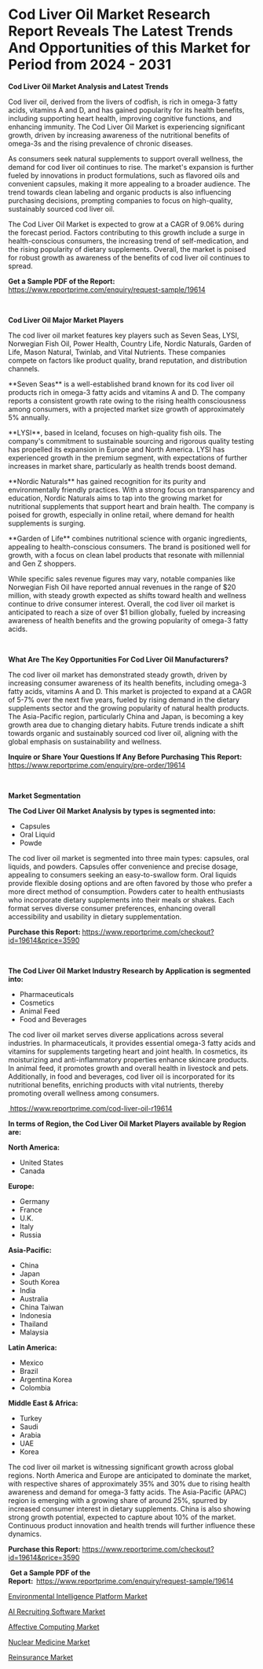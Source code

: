 <p><h1>Cod Liver Oil Market Research Report Reveals The Latest Trends And Opportunities of this Market for Period from 2024 - 2031</h1></p><p><strong>Cod Liver Oil Market Analysis and Latest Trends</strong></p>
<p><p>Cod liver oil, derived from the livers of codfish, is rich in omega-3 fatty acids, vitamins A and D, and has gained popularity for its health benefits, including supporting heart health, improving cognitive functions, and enhancing immunity. The Cod Liver Oil Market is experiencing significant growth, driven by increasing awareness of the nutritional benefits of omega-3s and the rising prevalence of chronic diseases. </p><p>As consumers seek natural supplements to support overall wellness, the demand for cod liver oil continues to rise. The market's expansion is further fueled by innovations in product formulations, such as flavored oils and convenient capsules, making it more appealing to a broader audience. The trend towards clean labeling and organic products is also influencing purchasing decisions, prompting companies to focus on high-quality, sustainably sourced cod liver oil.</p><p>The Cod Liver Oil Market is expected to grow at a CAGR of 9.06% during the forecast period. Factors contributing to this growth include a surge in health-conscious consumers, the increasing trend of self-medication, and the rising popularity of dietary supplements. Overall, the market is poised for robust growth as awareness of the benefits of cod liver oil continues to spread.</p></p>
<p><strong>Get a Sample PDF of the Report:&nbsp;</strong> <a href="https://www.reportprime.com/enquiry/request-sample/19614?utm_campaign=1110&utm_medium=2&utm_source=Github&utm_content=ia&utm_term=23112024&utm_id=cod-liver-oil">https://www.reportprime.com/enquiry/request-sample/19614</a></p>
<p>&nbsp;</p>
<p><strong>Cod Liver Oil Major Market Players</strong></p>
<p><p>The cod liver oil market features key players such as Seven Seas, LYSI, Norwegian Fish Oil, Power Health, Country Life, Nordic Naturals, Garden of Life, Mason Natural, Twinlab, and Vital Nutrients. These companies compete on factors like product quality, brand reputation, and distribution channels.</p><p>**Seven Seas** is a well-established brand known for its cod liver oil products rich in omega-3 fatty acids and vitamins A and D. The company reports a consistent growth rate owing to the rising health consciousness among consumers, with a projected market size growth of approximately 5% annually.</p><p>**LYSI**, based in Iceland, focuses on high-quality fish oils. The company's commitment to sustainable sourcing and rigorous quality testing has propelled its expansion in Europe and North America. LYSI has experienced growth in the premium segment, with expectations of further increases in market share, particularly as health trends boost demand.</p><p>**Nordic Naturals** has gained recognition for its purity and environmentally friendly practices. With a strong focus on transparency and education, Nordic Naturals aims to tap into the growing market for nutritional supplements that support heart and brain health. The company is poised for growth, especially in online retail, where demand for health supplements is surging.</p><p>**Garden of Life** combines nutritional science with organic ingredients, appealing to health-conscious consumers. The brand is positioned well for growth, with a focus on clean label products that resonate with millennial and Gen Z shoppers.</p><p>While specific sales revenue figures may vary, notable companies like Norwegian Fish Oil have reported annual revenues in the range of $20 million, with steady growth expected as shifts toward health and wellness continue to drive consumer interest. Overall, the cod liver oil market is anticipated to reach a size of over $1 billion globally, fueled by increasing awareness of health benefits and the growing popularity of omega-3 fatty acids.</p></p>
<p>&nbsp;</p>
<p><strong>What Are The Key Opportunities For Cod Liver Oil Manufacturers?</strong></p>
<p><p>The cod liver oil market has demonstrated steady growth, driven by increasing consumer awareness of its health benefits, including omega-3 fatty acids, vitamins A and D. This market is projected to expand at a CAGR of 5-7% over the next five years, fueled by rising demand in the dietary supplements sector and the growing popularity of natural health products. The Asia-Pacific region, particularly China and Japan, is becoming a key growth area due to changing dietary habits. Future trends indicate a shift towards organic and sustainably sourced cod liver oil, aligning with the global emphasis on sustainability and wellness.</p></p>
<p><strong>Inquire or Share Your Questions If Any Before Purchasing This Report:</strong> <a href="https://www.reportprime.com/enquiry/pre-order/19614?utm_campaign=1110&utm_medium=2&utm_source=Github&utm_content=ia&utm_term=23112024&utm_id=cod-liver-oil">https://www.reportprime.com/enquiry/pre-order/19614</a></p>
<p>&nbsp;</p>
<p><strong>Market Segmentation</strong></p>
<p><strong>The Cod Liver Oil Market Analysis by types is segmented into:</strong></p>
<p><ul><li>Capsules</li><li>Oral Liquid</li><li>Powde</li></ul></p>
<p><p>The cod liver oil market is segmented into three main types: capsules, oral liquids, and powders. Capsules offer convenience and precise dosage, appealing to consumers seeking an easy-to-swallow form. Oral liquids provide flexible dosing options and are often favored by those who prefer a more direct method of consumption. Powders cater to health enthusiasts who incorporate dietary supplements into their meals or shakes. Each format serves diverse consumer preferences, enhancing overall accessibility and usability in dietary supplementation.</p></p>
<p><strong>Purchase this Report:&nbsp;</strong><a href="https://www.reportprime.com/checkout?id=19614&price=3590&utm_campaign=1110&utm_medium=2&utm_source=Github&utm_content=ia&utm_term=23112024&utm_id=cod-liver-oil">https://www.reportprime.com/checkout?id=19614&price=3590</a></p>
<p>&nbsp;</p>
<p><strong>The Cod Liver Oil Market Industry Research by Application is segmented into:</strong></p>
<p><ul><li>Pharmaceuticals</li><li>Cosmetics</li><li>Animal Feed</li><li>Food and Beverages</li></ul></p>
<p><p>The cod liver oil market serves diverse applications across several industries. In pharmaceuticals, it provides essential omega-3 fatty acids and vitamins for supplements targeting heart and joint health. In cosmetics, its moisturizing and anti-inflammatory properties enhance skincare products. In animal feed, it promotes growth and overall health in livestock and pets. Additionally, in food and beverages, cod liver oil is incorporated for its nutritional benefits, enriching products with vital nutrients, thereby promoting overall wellness among consumers.</p></p>
<p><a href="https://www.reportprime.com/cod-liver-oil-r19614?utm_campaign=1110&utm_medium=2&utm_source=Github&utm_content=ia&utm_term=23112024&utm_id=cod-liver-oil">&nbsp;https://www.reportprime.com/cod-liver-oil-r19614</a></p>
<p><strong>In terms of Region, the Cod Liver Oil Market Players available by Region are:</strong></p>
<p>
    <p> <strong> North America: </strong>
        <ul>
            <li>United States</li>
            <li>Canada</li>
        </ul>
        </p> 
    <p> <strong> Europe: </strong>
        <ul>
            <li>Germany</li>
            <li>France</li>
            <li>U.K.</li>
            <li>Italy</li>
            <li>Russia</li>
        </ul>
        </p> 
    <p> <strong> Asia-Pacific: </strong>
        <ul>
            <li>China</li>
            <li>Japan</li>
            <li>South Korea</li>
            <li>India</li>
            <li>Australia</li>
            <li>China Taiwan</li>
            <li>Indonesia</li>
            <li>Thailand</li>
            <li>Malaysia</li>
        </ul>
        </p> 
    <p> <strong> Latin America: </strong>
        <ul>
            <li>Mexico</li>
            <li>Brazil</li>
            <li>Argentina Korea</li>
            <li>Colombia</li>
        </ul>
        </p> 
    <p> <strong> Middle East & Africa: </strong>
        <ul>
            <li>Turkey</li>
            <li>Saudi</li>
            <li>Arabia</li>
            <li>UAE</li>
            <li>Korea</li>
        </ul>
    </p>
    </p>
<p><p>The cod liver oil market is witnessing significant growth across global regions. North America and Europe are anticipated to dominate the market, with respective shares of approximately 35% and 30% due to rising health awareness and demand for omega-3 fatty acids. The Asia-Pacific (APAC) region is emerging with a growing share of around 25%, spurred by increased consumer interest in dietary supplements. China is also showing strong growth potential, expected to capture about 10% of the market. Continuous product innovation and health trends will further influence these dynamics.</p></p>
<p><strong>Purchase this Report: </strong><a href="https://www.reportprime.com/checkout?id=19614&price=3590&utm_campaign=1110&utm_medium=2&utm_source=Github&utm_content=ia&utm_term=23112024&utm_id=cod-liver-oil">https://www.reportprime.com/checkout?id=19614&price=3590</a></p>
<p>&nbsp;<strong>Get a Sample PDF of the Report:&nbsp;&nbsp;</strong><a href="https://www.reportprime.com/enquiry/request-sample/19614?utm_campaign=1110&utm_medium=2&utm_source=Github&utm_content=ia&utm_term=23112024&utm_id=cod-liver-oil">https://www.reportprime.com/enquiry/request-sample/19614</a></p>
<p><strong></strong></p>
<p><p><a href="https://issuu.com/reportprime-2/docs/environmental-intelligence-platform_e8fb2c7fbc52af?utm_campaign=1110&utm_medium=2&utm_source=Github&utm_content=ia&utm_term=23112024&utm_id=cod-liver-oil">Environmental Intelligence Platform Market</a></p><p><a href="https://issuu.com/reportprime-2/docs/ai-recruiting-software-market-size-_3d84c858598e95?utm_campaign=1110&utm_medium=2&utm_source=Github&utm_content=ia&utm_term=23112024&utm_id=cod-liver-oil">AI Recruiting Software Market</a></p><p><a href="https://www.linkedin.com/pulse/future-affective-computing-market-expected-cagr-52-over-s3xte?utm_campaign=1110&utm_medium=2&utm_source=Github&utm_content=ia&utm_term=23112024&utm_id=cod-liver-oil">Affective Computing Market</a></p><p><a href="https://www.linkedin.com/pulse/nuclear-medicine-market-research-report-exploring-size-wyuwe?utm_campaign=1110&utm_medium=2&utm_source=Github&utm_content=ia&utm_term=23112024&utm_id=cod-liver-oil">Nuclear Medicine Market</a></p><p><a href="https://www.linkedin.com/pulse/reinsurance-market-size-segmentation-trends-growth-analysis-htp6f?utm_campaign=1110&utm_medium=2&utm_source=Github&utm_content=ia&utm_term=23112024&utm_id=cod-liver-oil">Reinsurance Market</a></p></p>